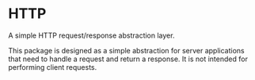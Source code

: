 # HTTP

A simple HTTP request/response abstraction layer.

This package is designed as a simple abstraction for server applications that need to handle a request and return a response. It is not intended for performing client requests.
